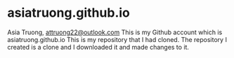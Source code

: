 # asiatruong.github.io
Asia Truong, attruong22@outlook.com
This is my Github account which is asiatruong.github.io
This is my repository that I had cloned.
The repository I created is a clone and I downloaded it and made changes to it. 
